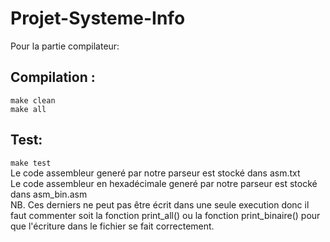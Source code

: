 # Projet-Systeme-Info
Pour la partie compilateur: 

## Compilation : <br/>
`make clean` <br/>
`make all` <br/>

## Test:
`make test` <br/>
Le code assembleur generé par notre parseur est stocké dans asm.txt<br/>
Le code assembleur en hexadécimale generé par notre parseur est stocké dans asm_bin.asm <br/>
NB. Ces derniers ne peut pas être écrit dans une seule execution donc il faut commenter soit la fonction print_all() ou la fonction print_binaire() pour que l'écriture dans le fichier se fait correctement. 

